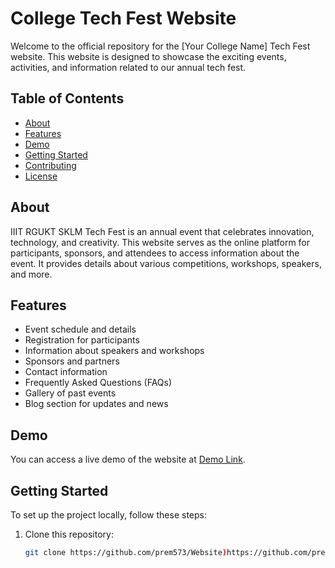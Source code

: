 # College Tech Fest Website

Welcome to the official repository for the [Your College Name] Tech Fest website. This website is designed to showcase the exciting events, activities, and information related to our annual tech fest.

## Table of Contents
- [About](#about)
- [Features](#features)
- [Demo](#demo)
- [Getting Started](#getting-started)
- [Contributing](#contributing)
- [License](#license)

## About
IIIT RGUKT SKLM Tech Fest is an annual event that celebrates innovation, technology, and creativity. This website serves as the online platform for participants, sponsors, and attendees to access information about the event. It provides details about various competitions, workshops, speakers, and more.

## Features
- Event schedule and details
- Registration for participants
- Information about speakers and workshops
- Sponsors and partners
- Contact information
- Frequently Asked Questions (FAQs)
- Gallery of past events
- Blog section for updates and news

## Demo
You can access a live demo of the website at [Demo Link](#).

## Getting Started
To set up the project locally, follow these steps:

1. Clone this repository:
   ```bash
   git clone https://github.com/prem573/Website)https://github.com/prem573/Website
